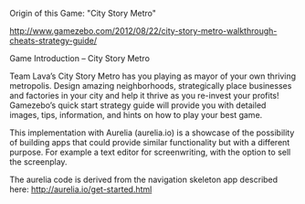 Origin of this Game: "City Story Metro"

http://www.gamezebo.com/2012/08/22/city-story-metro-walkthrough-cheats-strategy-guide/

Game Introduction – City Story Metro

Team Lava’s City Story Metro has you playing as mayor of your own thriving metropolis. Design amazing neighborhoods, strategically place businesses and factories in your city and help it thrive as you re-invest your profits!  Gamezebo’s quick start strategy guide will provide you with detailed images, tips, information, and hints on how to play your best game.

This implementation with Aurelia (aurelia.io) is a showcase of the possibility of building apps that could provide similar functionality but with a different purpose. For example a text editor for screenwriting, with the option to sell the screenplay.

The aurelia code is derived from the navigation skeleton app described here:
http://aurelia.io/get-started.html